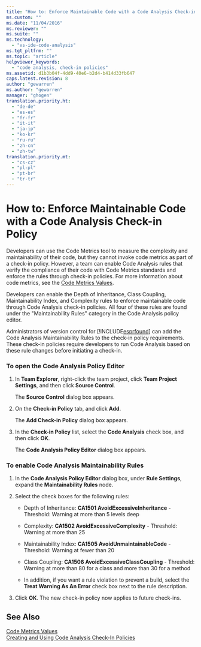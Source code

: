 ```yaml
---
title: "How to: Enforce Maintainable Code with a Code Analysis Check-in Policy | Microsoft Docs"
ms.custom: ""
ms.date: "11/04/2016"
ms.reviewer: ""
ms.suite: ""
ms.technology: 
  - "vs-ide-code-analysis"
ms.tgt_pltfrm: ""
ms.topic: "article"
helpviewer_keywords: 
  - "code analysis, check-in policies"
ms.assetid: d1b3b04f-4dd9-40e6-b2d4-b414d33fb647
caps.latest.revision: 8
author: "gewarren"
ms.author: "gewarren"
manager: "ghogen"
translation.priority.ht: 
  - "de-de"
  - "es-es"
  - "fr-fr"
  - "it-it"
  - "ja-jp"
  - "ko-kr"
  - "ru-ru"
  - "zh-cn"
  - "zh-tw"
translation.priority.mt: 
  - "cs-cz"
  - "pl-pl"
  - "pt-br"
  - "tr-tr"
---
```

# How to: Enforce Maintainable Code with a Code Analysis Check-in Policy
Developers can use the Code Metrics tool to measure the complexity and maintainability of their code, but they cannot invoke code metrics as part of a check-in policy. However, a team  can enable Code Analysis rules that verify the compliance of their code with Code Metrics standards and enforce the rules through check-in policies. For more information about code metrics, see the [Code Metrics Values](../code-quality/code-metrics-values.md).  
  
 Developers can enable the Depth of Inheritance, Class Coupling, Maintainability Index, and Complexity rules to enforce maintainable code through Code Analysis check-in policies. All four of these rules are found under the "Maintainability Rules" category in the Code Analysis policy editor.  
  
 Administrators of version control for [!INCLUDE[esprfound](../code-quality/includes/esprfound_md.md)] can add the Code Analysis Maintainability Rules to the check-in policy requirements. These check-in policies require developers to run Code Analysis based on these rule changes before initiating a check-in.  
  
### To open the Code Analysis Policy Editor  
  
1.  In **Team Explorer**, right-click the team project, click **Team Project Settings**, and then click **Source Control**.  
  
     The **Source Control** dialog box appears.  
  
2.  On the **Check-in Policy** tab, and click **Add**.  
  
     The **Add Check-in Policy** dialog box appears.  
  
3.  In the **Check-in Policy** list, select the **Code Analysis** check box, and then click **OK**.  
  
     The **Code Analysis Policy Editor** dialog box appears.  
  
### To enable Code Analysis Maintainability Rules  
  
1.  In the **Code Analysis Policy Editor** dialog box, under **Rule Settings**, expand the **Maintainability Rules** node.  
  
2.  Select the check boxes for the following rules:  
  
    -   Depth of Inheritance: **CA1501 AvoidExcessiveInheritance** - Threshold: Warning at more than 5 levels deep  
  
    -   Complexity: **CA1502 AvoidExcessiveComplexity** - Threshold: Warning at more than 25  
  
    -   Maintainability Index: **CA1505 AvoidUnmaintainableCode** - Threshold: Warning at fewer than 20  
  
    -   Class Coupling: **CA1506 AvoidExcessiveClassCoupling** - Threshold: Warning at more than 80 for a class and more than 30 for a method  
  
    -   In addition, if you want a rule violation to prevent a build, select the **Treat Warning As An Error** check box next to the rule description.  
  
3.  Click **OK**. The new check-in policy now applies to future check-ins.  
  
## See Also  
 [Code Metrics Values](../code-quality/code-metrics-values.md)   
 [Creating and Using Code Analysis Check-In Policies](../code-quality/creating-and-using-code-analysis-check-in-policies.md)